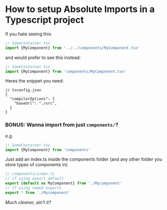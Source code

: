 # How to setup Absolute Imports in a Typescript project

If you hate seeing this:

```ts
// SomeContainer.tsx
import {MyComponent} from '../../components/MyComponent.tsx'
```

and would prefer to see this instead:

```ts
// SomeContainer.tsx
import {MyComponent} from 'components/MyComponent.tsx'
```

Heres the snippet you need:
```jsonc
// tsconfig.json
{
  "compilerOptions": {
    "baseUrl": "./src",
  }
}
```

### BONUS: Wanna import from just `components/`?

e.g.

```ts
// SomeContainer.tsx
import {MyComponent} from 'components'
```

Just add an index.ts inside the components folder (and any other folder you store types of components in)

```ts
// components/index.ts
// if using export default
export {default as MyComponent} from './Mycomponent'
// If using named exports
export * from './Mycomponent'
```

_Much cleaner, ain't it?_
